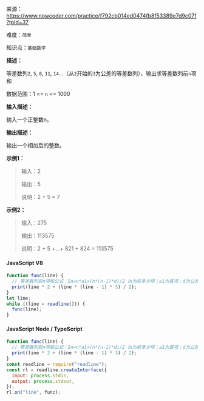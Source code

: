 来源：<https://www.nowcoder.com/practice/f792cb014ed0474fb8f53389e7d9c07f?tpId=37>

难度：`简单`

知识点：`基础数学`

**描述：**

等差数列`2`, `5`, `8`, `11`, `14`...（从`2`开始的`3`为公差的等差数列），输出求等差数列前`n`项和

数据范围：1 <= `n` <= 1000

**输入描述：**

输入一个正整数n。

**输出描述：**

输出一个相加后的整数。

**示例1：**

> 输入：2
>
> 输出：5
>
> 说明：2 + 5 = 7

**示例2：**

> 输入：275
>
> 输出：113575
>
> 说明：2 + 5 +...+ 821 + 824 = 113575

<!-- tabs:start -->

#### **JavaScript V8**

```javascript
function func(line) {
  // 等差数列前n项和公式：Sn=n*a1+(n*(n-1)*d)/2（n为前多少项；a1为首项；d为公差）
  print(line * 2 + (line * (line - 1) * 3) / 2);
}
let line;
while ((line = readline())) {
  func(line);
}
```

#### **JavaScript Node / TypeScript**

```javascript
function func(line) {
  // 等差数列前n项和公式：Sn=n*a1+(n*(n-1)*d)/2（n为前多少项；a1为首项；d为公差）
  print(line * 2 + (line * (line - 1) * 3) / 2);
}
const readline = require("readline");
const rl = readline.createInterface({
  input: process.stdin,
  output: process.stdout,
});
rl.on("line", func);
```

<!-- tabs:end -->
